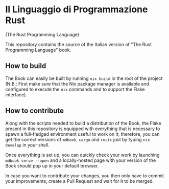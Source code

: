 # Il Linguaggio di Programmazione Rust

(The Rust Programming Language)

This repository contains the source of the Italian version of "The Rust Programming Language" book.

## How to build

The Book can easily be built by running `nix build` in the root of the project (N.B.: First make sure that the Nix package manager is available and configured to execute the `nix` commands and to support the Flake interface).

## How to contribute

Along with the scripts needed to build a distribution of the Book, the Flake present in this repository is equipped with everything that is necessary to spawn a full-fledged environment useful to work on it; therefore, you can get the correct versions of `mdbook`, `cargo` and `rustc` just by typing `nix develop` in your shell.

Once everything is set up, you can quickly check your work by launching `mdbook serve --open` and a locally-hosted page with your version of the Book should pop up in your default browser.

In case you want to contribute your changes, you then only have to commit your improvements, create a Pull Request and wait for it to be merged.
